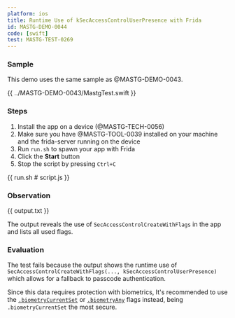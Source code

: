```yaml
---
platform: ios
title: Runtime Use of kSecAccessControlUserPresence with Frida
id: MASTG-DEMO-0044
code: [swift]
test: MASTG-TEST-0269
---
```


### Sample

This demo uses the same sample as @MASTG-DEMO-0043.

{{ ../MASTG-DEMO-0043/MastgTest.swift }}

### Steps

1. Install the app on a device (@MASTG-TECH-0056)
2. Make sure you have @MASTG-TOOL-0039 installed on your machine and the frida-server running on the device
3. Run `run.sh` to spawn your app with Frida
4. Click the **Start** button
5. Stop the script by pressing `Ctrl+C`

{{ run.sh # script.js }}

### Observation

{{ output.txt }}

The output reveals the use of `SecAccessControlCreateWithFlags` in the app and lists all used flags.

### Evaluation

The test fails because the output shows the runtime use of `SecAccessControlCreateWithFlags(..., kSecAccessControlUserPresence)` which allows for a fallback to passcode authentication.

Since this data requires protection with biometrics, It's recommended to use the [`.biometryCurrentSet`](https://developer.apple.com/documentation/security/secaccesscontrolcreateflags/biometrycurrentset) or [`.biometryAny`](https://developer.apple.com/documentation/security/secaccesscontrolcreateflags/biometryany) flags instead, being `.biometryCurrentSet` the most secure.
